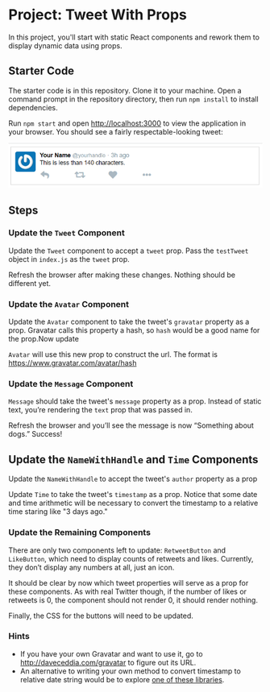 # Project: Tweet With Props

In this project, you'll start with static React components and rework them to display dynamic data using props.

## Starter Code

The starter code is in this repository. Clone it to your machine. Open a command prompt in the repository directory, then run `npm install` to install dependencies. 

Run `npm start` and open [http://localhost:3000](http://localhost:3000) to view the application in your browser. You should see a fairly respectable-looking tweet:

![static tweet](images/tweet.png)

## Steps

### Update the `Tweet` Component

Update the `Tweet` component to accept a `tweet` prop. Pass the `testTweet` object in `index.js` as the `tweet` prop.

Refresh the browser after making these changes. Nothing should be different yet.

### Update the `Avatar` Component

Update the `Avatar` component to take the tweet's `gravatar` property as a prop. Gravatar calls this property a hash, so `hash` would be a good name for the prop.Now update 

`Avatar` will use this new prop to construct the url. The format is https://www.gravatar.com/avatar/hash

### Update the `Message` Component

`Message` should take the tweet's `message` property as a prop. Instead of static text, you’re rendering the `text` prop that was passed in.

Refresh the browser and you’ll see the message is now “Something about dogs.” Success!

## Update the `NameWithHandle` and `Time` Components

Update the `NameWithHandle` to accept the tweet's `author` property as a prop

Update `Time` to take the tweet's `timestamp` as a prop. Notice that some date and time arithmetic will be necessary to convert the timestamp to a relative time staring like "3 days ago."

### Update the Remaining Components

There are only two components left to update: `RetweetButton` and `LikeButton`, which need to display counts of retweets and likes. Currently, they don’t display any numbers at all, just an icon.

It should be clear by now which tweet properties will serve as a prop for these components. As with real Twitter though, if the number of likes or retweets is 0, the component should not render 0, it should render nothing.

Finally, the CSS for the buttons will need to be updated.

### Hints

- If you have your own Gravatar and want to use it, go to <http://daveceddia.com/gravatar> to figure out its URL.
- An alternative to writing your own method to convert timestamp to relative date string would be to explore [one of these libraries](https://momentjs.com/docs/#/-project-status/recommendations/).
